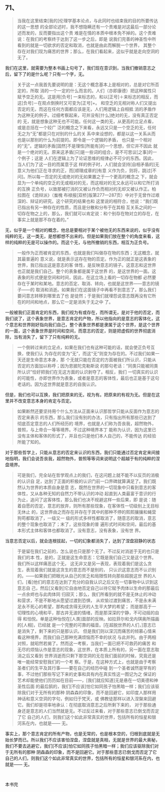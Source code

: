 <h2>71、</h2><blockquote data-pid="BwaYye6q">当我在这里结束[我的]伦理学基本论点，与此同时也结束我的目的所要传达的这一思想 的全部论述时，我不想隐瞒还有一个责难是对这最后一部分论述而发的，反而要指出这个责 难是在情的本质中根本免不掉的。这个责难说：在我们的考察终于达到了这一步之后，即是 说我们完善的神圣性中所看到的就是一切欲求的否定和取消，也就是由此而解脱一个世界， 其整个存在对我们现为痛苦的世界；那么，在我们看起来，这似乎就是走向空洞的无了。</blockquote><p data-pid="pAycAdtJ">我们在这里，就需要为整本书画上句号了，我们现在意识到，当我们撤销意志之后，留下了的是什么呢？只有一个字，无。</p><blockquote data-pid="afHHEVxZ">关于这一点我首先要说明的是：无这个概念基本上是相对的，总是对它所否定的，所取 消的一个一定的什么而言的。人们（亦即康德）把这种属性只赋予空乏的无。这是用[负号] 一来标志的，和以[正号]＋来标志的相反，而这[负号]－在观点倒换时又可变为[正号]+。 和空乏的无相对称人们又提出否定的无，而这在任何方面都应该是无，人们用逻辑上自相抵 消的矛盾作为这种无的例子。过细考察起来，可并没有[什么]绝对的无，没有真正否定的 无，就是想象这种无也不可能。任何这一类的无，从更高的立足点看，或是总括在一个较广 泛的概念之下来看，永远又只是一个空乏的无，任何无之为“无”都是只在对别的什么的关 系中来设想的，都是以这一关系从而也是以那别的什么为前提的。即令是一个逻辑的矛盾， 也只是一个相对的“无”。逻辑的矛盾[固然]不是理性[所能有]的一个思想，但它并不因此 就是一个绝对的无。原来这矛盾[只]是一些词的组合，是不可思议[之事]的一个例子；这是 人们在逻辑上为了论证思维的规律必不可少的东西。因此，当人们为了这一目的而属意于这 样的例子时，人们就会坚持[自相矛盾的]无意义为他们正在寻求的正，而[顺理成章的]有意 义作为负，则将，跳过[不问]。所以每一否定的无或绝对的无如果置之于一个更高的概念之 下，就会显为一个单纯的空乏的无或相对的无，而这相对的无又永远可以和它所打消的互换 正负号，以致那被打消的又被认作负而相对的无却又被认作正。柏拉图在《诡辩派》（蚩槐 布禄报[双桥]版第277—287页）中对于无曾作过艰深的、辩证的研究。这个研究的结果也和 这里说的相符合，他说：“我们既已指出有另一种存在的性质，而且是分散和分布于在其相 互关系之间的一切存在物之上的，那么，我们就可以肯定说：和个别存在物对立的存在，在 事实上就是那不存在着的。”</blockquote><p data-pid="gXV45X59">无，似乎是一个相对的概念，他总是要相对于某个被他无的东西来说的，似乎没有纯粹的无，这一类无，是想都想不出来的。但是如果我们放在整个的角度来看，这样的纯粹的无是可以操作的。而这个无，与他所撤销的东西，相互为正负号。</p><blockquote data-pid="hY1UevM2">一般作为正而被肯定的东西，也就是我们叫做存在物的东西；无这概念，就其最普遍的 意义说，就是表示这存在物的否定。作为正的就正是这表象的世界，我已指出这是意志的客 体性，是反映意志的镜子。这意志和这世界也正就是我们自己。整个的表象都是属于这世界 的，是这世界的一面。这表象的形式便是空间和时间，因此，在这立场上看的一切存在物都 必然要存在于某时和某地。意志的否定、取消、转向，也就是这世界——意志的镜子——的 取消和消逝。如果我们在这面镜子中再看不到意志了，那么我们要问意志转移到哪里去了也 是徒然；于是我们就埋怨说意志既再没有它所在的时间和地点，那么它一定是消失于无之中 了。 </blockquote><p data-pid="-QMOPRKD">一般被我们正面肯定的东西，我们视为有或存在，而所谓无，是对于他的否定，而我们说了，这个表象世界，是意志肯定的产物，所以他指向的是意志的客体化，这个意志和世界刚好指向我们自己，整个表象世界都是隶属于这个世界，是这个世界的一面，这个表象世界是时间和空间，而意志的否定，则是把虚假的世界彻底消除，当有消失了，留下了只有纯粹的无。</p><blockquote data-pid="Am2sylEX">一个倒转过来的立足点，如果在我们也有这种可能的话，就会使正负号互换，使我们认 为存在的变为“无”，而这“无”则变为存在的。不过我们如果一天还是生命意志本身，那 个无就只能在否定的方面被我们所认识，只能从否定的方面加以称呼；因为恩披陀克勒斯说 的那句老话：“同类只能被同类所认识”恰好把我们在无这方面的认识剥夺了。相反，我们 一切真实的认识的可能性，亦即世界作为表象，或者是意志的客体性，最后也正是基于这句 老话的。因为这世界就是意志的自我认识。</blockquote><p data-pid="aqcmcW26">但是，我们也可以互换，我们把原来的无，视为有。把原来的有视为无。但是在这里并不改变意志本身的肯定与否定。</p><blockquote data-pid="InTYgB-p">如果断然还要坚持用个什么方法从正面来认识那哲学只能从反面作为意志的否定来表示 的东西，那么我们没有别的办法，只有指出所有那些已达到了彻底否定意志的人们所经历的 境界，也就是人们称为吾丧我，超然物外，普照，与上帝合一等等境界。不过这种境界本丁 能称为认识，因为这里已没有主体和客体的形式了，并且也只是他们本人自己的，不能传达 的经验所能了知的。 </blockquote><p data-pid="FencnhdI">对于那些哲学上，只能从意志的否定来认识的东西，我们只能通过否定肯定来间接地指明，我们会说吾丧我，超然物外，普照等等词来说明这个超越于有的纯粹的涅盘境界。</p><blockquote data-pid="GWLSzjUG">可是我们，完全站在哲学观点上的我们，在这问题上就不能不以反页的消极的认识自 足，达到了正面的积极的认识门前一口界碑就算满足了。我们既然认为世界的本质自身是意 志，既然在世界的一切现象中只看到意志的客体性，又从各种无知的自然力不带认识的冲动 起直到人类最富于意识的行为止，追问了这客体性，那么我们也决不规避这样一些后果，即 是说：随着自愿的否定，意志的放弃，则所有那些现象，在客体性一切级别上无目标无休止 的，这世界由之而存在并存在于其中的那种不停的熙熙攘攘和蝇营狗苟都取消了，一级又一 级的形式多样性都取消了，随意志的取消，意志的整个现象也取消了；末了，这些现象的普 遍形式时间和空间，最后的基本形式主体和客体也都取消了。没有意志，没有表象，没有世 界。</blockquote><p data-pid="-wC-GtVC">当意志否定以后，就会连根拔起，一切的幻象都消失了，达到了涅盘寂静的状态</p><blockquote data-pid="mKuk1M51">于是留在我们之前的，怎么说也只是那个无了。不过反对消逝于无的也只是我们的本 性，是的，正就是这生命意志：它既是我们自己又是这个世界。我们所以这样痛恶这个无， 这无非又是另一表现，表现着我们是这么贪生，表现着我们就是这贪生的意志而不是别的， 只认识这意志而不认识别的。——如果我们把眼光从自己的贫乏和局限性转向那些超脱这世 界的人们，[看]他们的意志在达到了充分的自我认识之后又在一切事物中认识到这意志自 己，然后[又看到]它自由地否定自己以待它赋予肉体以生命的那最后一点余烬也与此肉体同 归寂灭；那么，我们所看到的就不是无休止的冲动和营求，不是不断地从愿望过渡到恐惧， 从欢愉过渡到痛苦，不是永未满足永不死心的希望，那构成贪得无厌的人生平大梦的希望； 而是那高于一切理性的心境和平，那古井无波的情绪，而是那深深的宁静，不可动摇的自得 和怕悦。单是这种怡悦在[人类]面部的反映。如拉菲尔和戈内琪奥所描画的[人相]，已经就 是一个完整的可靠的福音。[在超脱世界的人们，]意志已是消失了，剩下来的只是那认识。 但是我们则以深沉而痛苦的倾慕心情来看这种境界，而我们自己那种充满烦恼而不幸的状况 与此并列。由于两相对照，就昭然若揭了。然而这一考察，当我们一面已把不可救药的痛苦 和无尽的烦恼认作是意志的现象，这世界，在本质上所有的，另一面在意志取消之后又看到 世界消逝而只剩下那空洞的无在我们面前的时候，究竟还是唯一能经常安慰我们的一个考 察。于是，在这种方式上，也就是由于考察圣者们的生平及其行事——要在自己的经历中碰 到一个圣者诚然是罕有的事，不过他们那些写记下来的史事和具有内在真实性这一图记为之 保证的艺术却能使他们历历如在目前——，[我们就应知道]无是悬在一切美德和神圣性后面 的最后鹄的，我们[不应该]怕它如同孩子怕黑暗一样；我们应该驱除我们对于无所有的那种 阴森森的印象，而不是回避它，如印度人那样用神话和意义空洞的字句，例如归于梵天，或 佛教徒那样以进入涅槃来回避它。我们却是坦率地承认：在彻底取消意志之后所剩下来的， 对于那些通身还是意志的人们当然就是无。不过反过来看，对于那些意志已倒戈而否定了它 自己的人们，则我们这个如此非常真实的世界，包括所有的恒星和银河系在内，也就是—— 无。</blockquote><p data-pid="h-XEN8tg">事实上，那个意志肯定的所有产物，也是无常的，也是根本空的，归根到底就是无始长梦而已。所以我们不应该害怕涅盘，涅盘就是真相，无就是世界的最大奥秘，我们不要去逃避它，我们[不应该]怕它如同孩子怕黑暗一样；我们应该驱除我们对于无所有的那种 阴森森的印象，而不是回避它。对于那些意志已倒戈而否定了它 自己的人们，则我们这个如此非常真实的世界，包括所有的恒星和银河系在内，也就是—— 无。</p><p><br></p><p data-pid="r4mZz8xZ">本书完</p><p></p>